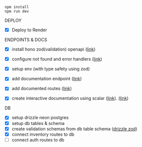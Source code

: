```
npm install
npm run dev
```

DEPLOY

- [x] Deploy to Render

ENDPOINTS & DOCS

- [x] install hono zod(validation) openapi ([link](https://github.com/honojs/middleware/tree/main/packages/zod-openapi))
- [x] configure not found and error handlers ([link](https://hono.dev/docs/api/hono#not-found))
- [x] setup env (with type safety using zod)

- [x] add documentation endpoint ([link](https://hono.dev/examples/zod-openapi))
- [x] add documented routes ([link](https://hono.dev/examples/zod-openapi))
- [x] create interactive documentation using scalar ([link](https://github.com/scalar/scalar/blob/main/packages/hono-api-reference/README.md)). ([link](https://github.com/scalar/scalar/blob/main/documentation/configuration.md))

DB

- [x] setup drizzle neon postgres
- [x] setup db tables & schema
- [x] create validation schemas from db table schema ([drizzle zod](https://orm.drizzle.team/docs/zod))
- [x] connect inventory routes to db
- [ ] connect auth routes to db
